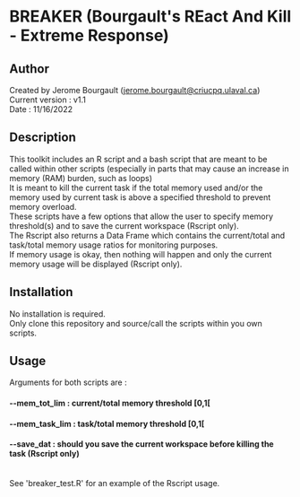 # BREAKER (Bourgault's REact And Kill - Extreme Response)

## Author
Created by Jerome Bourgault (jerome.bourgault@criucpq.ulaval.ca) <br>
Current version : v1.1 <br>
Date : 11/16/2022

## Description
This toolkit includes an R script and a bash script that are meant to be called within other scripts (especially in parts that may cause an increase in memory (RAM) burden, such as loops) <br>
It is meant to kill the current task if the total memory used and/or the memory used by current task is above a specified threshold to prevent memory overload. <br>
These scripts have a few options that allow the user to specify memory threshold(s) and to save the current workspace (Rscript only). <br>
The Rscript also returns a Data Frame which contains the current/total and task/total memory usage ratios for monitoring purposes.<br>
If memory usage is okay, then nothing will happen and only the current memory usage will be displayed (Rscript only).

## Installation
No installation is required. <br>
Only clone this repository and source/call the scripts within you own scripts.

## Usage
Arguments for both scripts are : <br>
#### --mem_tot_lim : current/total memory threshold [0,1[
#### --mem_task_lim : task/total memory threshold [0,1[
#### --save_dat : should you save the current workspace before killing the task (Rscript only)

<br>
See 'breaker_test.R' for an example of the Rscript usage.
